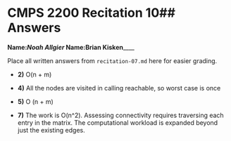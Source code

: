 # CMPS 2200 Recitation 10## Answers

**Name:**_____Noah Allgier___
**Name:**____Brian Kisken__________


Place all written answers from `recitation-07.md` here for easier grading.



- **2)** O(n + m)

- **4)** All the nodes are visited in calling reachable, so worst case is once

- **5)** O (n + m)

- **7)**  The work is O(n^2). Assessing connectivity requires traversing each entry in the matrix.  The computational workload is expanded beyond just the existing edges.
